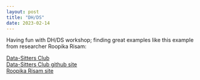 ```yaml
---
layout: post
title: "DH/DS"
date: 2023-02-14
---
```


Having fun with DH/DS workshop; finding great examples like this example from researcher Roopika Risam:

[Data-Sitters Club](https://datasittersclub.github.io/site/index.html)    
[Data-Sitters Club github site](https://github.com/datasittersclub/site)    
[Roopika Risam site](https://www.roopikarisam.com/)    

